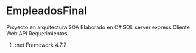 # EmpleadosFinal
Proyecto en arquitectura SOA
Elaborado en C#
SQL server express
Cliente
Web API
Requerimientos
1. :net Framework 4.7.2

